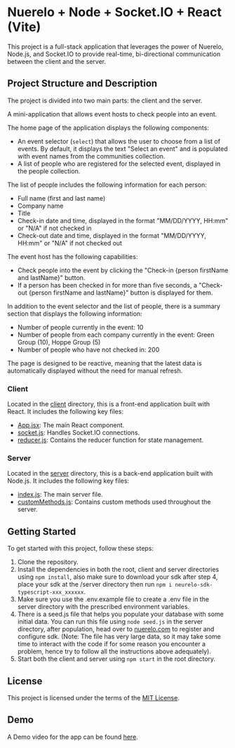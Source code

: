 # Nuerelo + Node + Socket.IO + React (Vite)

This project is a full-stack application that leverages the power of Nuerelo, Node.js, and Socket.IO to provide real-time, bi-directional communication between the client and the server.

## Project Structure and Description

The project is divided into two main parts: the client and the server.

A mini-application that allows event hosts to check people into an event.

The home page of the application displays the following components:

- An event selector (`select`) that allows the user to choose from a list of events. By default, it displays the text "Select an event" and is populated with event names from the communities collection.
- A list of people who are registered for the selected event, displayed in the people collection.

The list of people includes the following information for each person:

- Full name (first and last name)
- Company name
- Title
- Check-in date and time, displayed in the format "MM/DD/YYYY, HH:mm" or "N/A" if not checked in
- Check-out date and time, displayed in the format "MM/DD/YYYY, HH:mm" or "N/A" if not checked out

The event host has the following capabilities:

- Check people into the event by clicking the "Check-in {person firstName and lastName}" button.
- If a person has been checked in for more than five seconds, a "Check-out {person firstName and lastName}" button is displayed for them.

In addition to the event selector and the list of people, there is a summary section that displays the following information:

- Number of people currently in the event: 10
- Number of people from each company currently in the event: Green Group (10), Hoppe Group (5)
- Number of people who have not checked in: 200

The page is designed to be reactive, meaning that the latest data is automatically displayed without the need for manual refresh.

### Client

Located in the [client](client) directory, this is a front-end application built with React. It includes the following key files:

- [App.jsx](client/src/App.jsx): The main React component.
- [socket.js](client/src/socket.js): Handles Socket.IO connections.
- [reducer.js](client/src/reducer.js): Contains the reducer function for state management.

### Server

Located in the [server](server) directory, this is a back-end application built with Node.js. It includes the following key files:

- [index.js](server/index.js): The main server file.
- [customMethods.js](server/customMethods.js): Contains custom methods used throughout the server.

## Getting Started

To get started with this project, follow these steps:

1. Clone the repository.
2. Install the dependencies in both the root, client and server directories using `npm install`, also make sure to download your sdk after step 4, place your sdk at the /server directory then run `npm i neurelo-sdk-typescript-xxx_xxxxxx`.
3. Make sure you use the .env.example file to create a .env file in the server directory with the prescribed environment variables.
4. There is a seed.js file that helps you populate your database with some initial data. You can run this file using `node seed.js` in the server directory, after population, head over to [nuerelo.com](https://nuerelo.com) to register and configure sdk. (Note: The file has very large data, so it may take some time to interact with the code if for some reason you encounter a problem, hence try to follow all the instructions above adequately).
5. Start both the client and server using `npm start` in the root directory.

## License

This project is licensed under the terms of the [MIT License](LICENSE).

## Demo

A Demo video for the app can be found [here](https://www.loom.com/share/ff02cfb854604e1aa6b7894426837285?sid=0450a84e-9d9c-4ec8-b1b6-793b272f9bce).